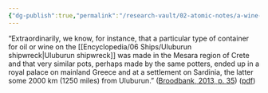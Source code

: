 ```yaml
---
{"dg-publish":true,"permalink":"/research-vault/02-atomic-notes/a-wine-or-oil-container-from-the-uluburun-wreck-was-made-on-crete/"}
---
```


“Extraordinarily, we know, for instance, that a particular type of container for oil or wine on the [[Encyclopedia/06 Ships/Uluburun shipwreck\|Uluburun shipwreck]] was made in the Mesara region of Crete and that very similar pots, perhaps made by the same potters, ended up in a royal palace on mainland Greece and at a settlement on Sardinia, the latter some 2000 km (1250 miles) from Uluburun.” ([Broodbank, 2013, p. 35](zotero://select/library/items/IR54JIQG)) ([pdf](zotero://open-pdf/library/items/85K7BT2G?page=34&annotation=Q9C5REQ4))